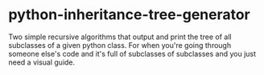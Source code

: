 # python-inheritance-tree-generator
Two simple recursive algorithms that output and print the tree of all subclasses of a given python class. For when you're going through someone else's code and it's full of subclasses of subclasses and you just need a visual guide.
